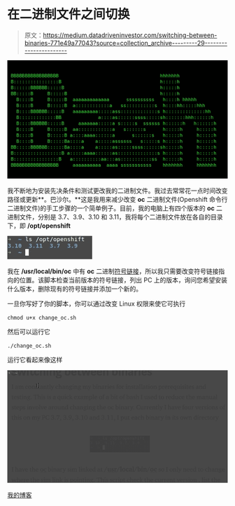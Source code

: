 # 在二进制文件之间切换

> 原文：<https://medium.datadriveninvestor.com/switching-between-binaries-771e49a77043?source=collection_archive---------29----------------------->

![](img/b0dd93d88426841b44d46f734c00e44e.png)

我不断地为安装先决条件和测试更改我的二进制文件。我过去常常花一点时间改变路径或更新**。巴沙尔。**这是我用来减少改变 **oc** 二进制文件(Openshift 命令行二进制文件)的手工步骤的一个简单例子。目前，我的电脑上有四个版本的 **oc** 二进制文件，分别是 3.7、3.9、3.10 和 3.11，我将每个二进制文件放在各自的目录下，即 **/opt/openshift**

![](img/6190497e9ef72310aaf9a1537f000e7e.png)

我在 **/usr/local/bin/oc** 中有 **oc** 二进制[符号链接](https://www.shellhacks.com/symlink-create-symbolic-link-linux/)，所以我只需要改变符号链接指向的位置。该脚本检查当前版本的符号链接，列出 PC 上的版本，询问您希望安装什么版本，删除现有的符号链接并添加一个新的。

一旦你写好了你的脚本，你可以通过改变 Linux 权限来使它可执行

```
chmod u+x change_oc.sh
```

然后可以运行它

```
./change_oc.sh
```

运行它看起来像这样

![](img/806c5e01f9c0a883dd5f0156a6a99ba6.png)

[我的博客](https://austincunningham.ddns.net/)
